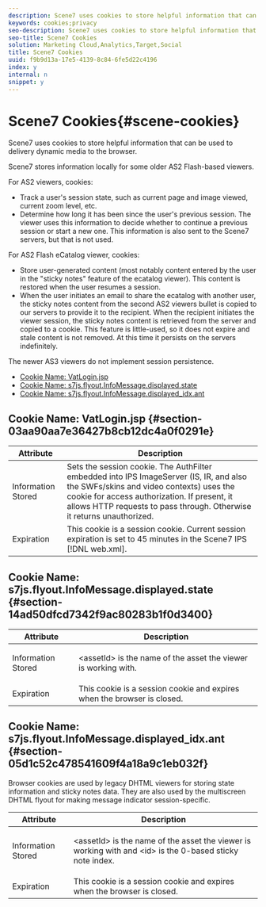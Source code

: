 ```yaml
---
description: Scene7 uses cookies to store helpful information that can be used to delivery dynamic media to the browser.
keywords: cookies;privacy
seo-description: Scene7 uses cookies to store helpful information that can be used to delivery dynamic media to the browser.
seo-title: Scene7 Cookies
solution: Marketing Cloud,Analytics,Target,Social
title: Scene7 Cookies
uuid: f9b9d13a-17e5-4139-8c84-6fe5d22c4196
index: y
internal: n
snippet: y
---
```


# Scene7 Cookies{#scene-cookies}

Scene7 uses cookies to store helpful information that can be used to delivery dynamic media to the browser.

Scene7 stores information locally for some older AS2 Flash-based viewers.

For AS2 viewers, cookies:

* Track a user's session state, such as current page and image viewed, current zoom level, etc. 
* Determine how long it has been since the user's previous session. The viewer uses this information to decide whether to continue a previous session or start a new one. This information is also sent to the Scene7 servers, but that is not used.

For AS2 Flash eCatalog viewer, cookies:

* Store user-generated content (most notably content entered by the user in the "sticky notes" feature of the ecatalog viewer). This content is restored when the user resumes a session. 
* When the user initiates an email to share the ecatalog with another user, the sticky notes content from the second AS2 viewers bullet is copied to our servers to provide it to the recipient. When the recipient initiates the viewer session, the sticky notes content is retrieved from the server and copied to a cookie. This feature is little-used, so it does not expire and stale content is not removed. At this time it persists on the servers indefinitely.

The newer AS3 viewers do not implement session persistence.

* [Cookie Name: VatLogin.jsp](../cookies-overview/cookies-s7.md#section-03aa90aa7e36427b8cb12dc4a0f0291e) 
* [Cookie Name: s7js.flyout.InfoMessage.displayed.state](../cookies-overview/cookies-s7.md#section-14ad50dfcd7342f9ac80283b1f0d3400) 
* [Cookie Name: s7js.flyout.InfoMessage.displayed_idx.ant](../cookies-overview/cookies-s7.md#section-05d1c52c478541609f4a18a9c1eb032f)

## Cookie Name: VatLogin.jsp {#section-03aa90aa7e36427b8cb12dc4a0f0291e}

|  Attribute  | Description  |
|---|---|
|  Information Stored  | Sets the session cookie. The AuthFilter embedded into IPS ImageServer (IS, IR, and also the SWFs/skins and video contexts) uses the cookie for access authorization. If present, it allows HTTP requests to pass through. Otherwise it returns unauthorized.  |
|  Expiration  | This cookie is a session cookie. Current session expiration is set to 45 minutes in the Scene7 IPS [!DNL web.xml].  |

## Cookie Name: s7js.flyout.InfoMessage.displayed<assetId>.state {#section-14ad50dfcd7342f9ac80283b1f0d3400}

<table id="table_6835D64C5D464A049F576621F2BE3FAD"> 
 <thead> 
  <tr> 
   <th colname="col1" class="entry"> Attribute </th> 
   <th colname="col2" class="entry"> Description </th> 
  </tr> 
 </thead>
 <tbody> 
  <tr> 
   <td colname="col1"> Information Stored </td> 
   <td colname="col2"> <p>&lt;assetId&gt; is the name of the asset the viewer is working with. </p> </td> 
  </tr> 
  <tr> 
   <td colname="col1"> Expiration </td> 
   <td colname="col2"> This cookie is a session cookie and expires when the browser is closed. </td> 
  </tr> 
 </tbody> 
</table>

## Cookie Name: s7js.flyout.InfoMessage.displayed<assetId>_idx<id>.ant {#section-05d1c52c478541609f4a18a9c1eb032f}

Browser cookies are used by legacy DHTML viewers for storing state information and sticky notes data. They are also used by the multiscreen DHTML flyout for making message indicator session-specific. 

<table id="table_8F6CC83D32D54BEE99884318AD126C98"> 
 <thead> 
  <tr> 
   <th colname="col1" class="entry"> Attribute </th> 
   <th colname="col2" class="entry"> Description </th> 
  </tr> 
 </thead>
 <tbody> 
  <tr> 
   <td colname="col1"> Information Stored </td> 
   <td colname="col2"> <p> </p> <p> &lt;assetId&gt; is the name of the asset the viewer is working with and &lt;id&gt; is the 0-based sticky note index. </p> </td> 
  </tr> 
  <tr> 
   <td colname="col1"> Expiration </td> 
   <td colname="col2"> This cookie is a session cookie and expires when the browser is closed. </td> 
  </tr> 
 </tbody> 
</table>

